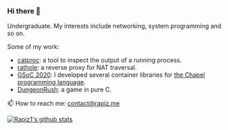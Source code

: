 ### Hi there 👋

<!--
**Rapiz1/Rapiz1** is a ✨ _special_ ✨ repository because its `README.md` (this file) appears on your GitHub profile.

Here are some ideas to get you started:

- 🔭 I’m currently working on ...
- 🌱 I’m currently learning ...
- 👯 I’m looking to collaborate on ...
- 🤔 I’m looking for help with ...
- 💬 Ask me about ...
- 📫 How to reach me: ...
- 😄 Pronouns: ...
- ⚡ Fun fact: ...
-->

Undergraduate. My interests include networking, system programming and so on.

Some of my work:
- [catproc](https://github.com/rapiz1/catp/): a tool to inspect the output of a running process.
- [rathole](https://github.com/rapiz1/rathole): a reverse proxy for NAT traversal.
- [GSoC 2020](https://summerofcode.withgoogle.com/archive/2020/projects/6016402642698240/): I developed several container libraries for [the Chapel programming language](https://chapel-lang.org/).
- [DungeonRush](https://github.com/rapiz1/dungeonrush): a game in pure C.

📫 How to reach me: [contact@rapiz.me](mailto://contact@rapiz.me)

[![Rapiz1's github stats](https://github-readme-stats-lnncdg0rh-francois-rozet.vercel.app/api?username=rapiz1&include_all_commits=true&show_icons=true)](https://github.com/anuraghazra/github-readme-stats/pull/1186)

<!-- 
[![Rapiz1's Top Langs](https://github-readme-stats.vercel.app/api/top-langs/?username=Rapiz1&layout=compact)](https://github.com/anuraghazra/github-readme-stats)
-->
